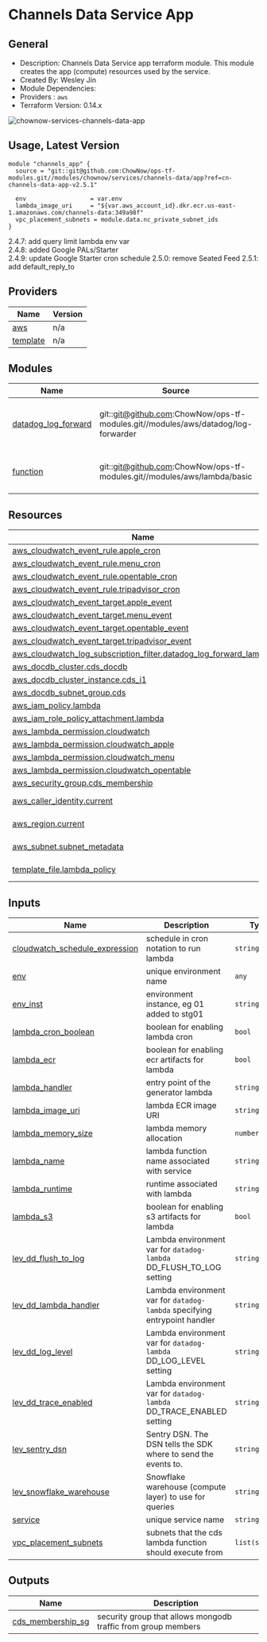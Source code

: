 # Channels Data Service App

## General

* Description: Channels Data Service app terraform module.
  This module creates the app (compute) resources used by the service.
* Created By: Wesley Jin
* Module Dependencies:
* Providers : `aws`
* Terraform Version: 0.14.x

![chownow-services-channels-data-app](https://github.com/ChowNow/ops-tf-modules/workflows/chownow-services-channels-data-app/badge.svg)

## Usage, Latest Version

```hcl
module "channels_app" {
  source = "git::git@github.com:ChowNow/ops-tf-modules.git//modules/chownow/services/channels-data/app?ref=cn-channels-data-app-v2.5.1"
  
  env                  = var.env
  lambda_image_uri     = "${var.aws_account_id}.dkr.ecr.us-east-1.amazonaws.com/channels-data:349a98f"
  vpc_placement_subnets = module.data.nc_private_subnet_ids
}
```

2.4.7: add query limit lambda env var   
2.4.8: added Google PALs/Starter  
2.4.9: update Google Starter cron schedule
2.5.0: remove Seated Feed
2.5.1: add default_reply_to


## Providers

| Name                                                             | Version |
| ---------------------------------------------------------------- | ------- |
| <a name="provider_aws"></a> [aws](#provider\_aws)                | n/a     |
| <a name="provider_template"></a> [template](#provider\_template) | n/a     |

## Modules

| Name                                                                                              | Source                                                                            | Version                          |
| ------------------------------------------------------------------------------------------------- | --------------------------------------------------------------------------------- | -------------------------------- |
| <a name="module_datadog_log_forward"></a> [datadog\_log\_forward](#module\_datadog\_log\_forward) | git::git@github.com:ChowNow/ops-tf-modules.git//modules/aws/datadog/log-forwarder | aws-datadog-log-forwarder-v2.0.2 |
| <a name="module_function"></a> [function](#module\_function)                                      | git::git@github.com:ChowNow/ops-tf-modules.git//modules/aws/lambda/basic          | aws-lambda-basic-v2.0.8          |

## Resources

| Name                                                                                                                                                                                | Type        |
| ----------------------------------------------------------------------------------------------------------------------------------------------------------------------------------- | ----------- |
| [aws_cloudwatch_event_rule.apple_cron](https://registry.terraform.io/providers/hashicorp/aws/latest/docs/resources/cloudwatch_event_rule)                                           | resource    |
| [aws_cloudwatch_event_rule.menu_cron](https://registry.terraform.io/providers/hashicorp/aws/latest/docs/resources/cloudwatch_event_rule)                                            | resource    |
| [aws_cloudwatch_event_rule.opentable_cron](https://registry.terraform.io/providers/hashicorp/aws/latest/docs/resources/cloudwatch_event_rule)                                       | resource    |
| [aws_cloudwatch_event_rule.tripadvisor_cron](https://registry.terraform.io/providers/hashicorp/aws/latest/docs/resources/cloudwatch_event_rule)                                     | resource    |
| [aws_cloudwatch_event_target.apple_event](https://registry.terraform.io/providers/hashicorp/aws/latest/docs/resources/cloudwatch_event_target)                                      | resource    |
| [aws_cloudwatch_event_target.menu_event](https://registry.terraform.io/providers/hashicorp/aws/latest/docs/resources/cloudwatch_event_target)                                       | resource    |
| [aws_cloudwatch_event_target.opentable_event](https://registry.terraform.io/providers/hashicorp/aws/latest/docs/resources/cloudwatch_event_target)                                  | resource    |
| [aws_cloudwatch_event_target.tripadvisor_event](https://registry.terraform.io/providers/hashicorp/aws/latest/docs/resources/cloudwatch_event_target)                                | resource    |
| [aws_cloudwatch_log_subscription_filter.datadog_log_forward_lambda](https://registry.terraform.io/providers/hashicorp/aws/latest/docs/resources/cloudwatch_log_subscription_filter) | resource    |
| [aws_docdb_cluster.cds_docdb](https://registry.terraform.io/providers/hashicorp/aws/latest/docs/resources/docdb_cluster)                                                            | resource    |
| [aws_docdb_cluster_instance.cds_i1](https://registry.terraform.io/providers/hashicorp/aws/latest/docs/resources/docdb_cluster_instance)                                             | resource    |
| [aws_docdb_subnet_group.cds](https://registry.terraform.io/providers/hashicorp/aws/latest/docs/resources/docdb_subnet_group)                                                        | resource    |
| [aws_iam_policy.lambda](https://registry.terraform.io/providers/hashicorp/aws/latest/docs/resources/iam_policy)                                                                     | resource    |
| [aws_iam_role_policy_attachment.lambda](https://registry.terraform.io/providers/hashicorp/aws/latest/docs/resources/iam_role_policy_attachment)                                     | resource    |
| [aws_lambda_permission.cloudwatch](https://registry.terraform.io/providers/hashicorp/aws/latest/docs/resources/lambda_permission)                                                   | resource    |
| [aws_lambda_permission.cloudwatch_apple](https://registry.terraform.io/providers/hashicorp/aws/latest/docs/resources/lambda_permission)                                             | resource    |
| [aws_lambda_permission.cloudwatch_menu](https://registry.terraform.io/providers/hashicorp/aws/latest/docs/resources/lambda_permission)                                              | resource    |
| [aws_lambda_permission.cloudwatch_opentable](https://registry.terraform.io/providers/hashicorp/aws/latest/docs/resources/lambda_permission)                                         | resource    |
| [aws_security_group.cds_membership](https://registry.terraform.io/providers/hashicorp/aws/latest/docs/resources/security_group)                                                     | resource    |
| [aws_caller_identity.current](https://registry.terraform.io/providers/hashicorp/aws/latest/docs/data-sources/caller_identity)                                                       | data source |
| [aws_region.current](https://registry.terraform.io/providers/hashicorp/aws/latest/docs/data-sources/region)                                                                         | data source |
| [aws_subnet.subnet_metadata](https://registry.terraform.io/providers/hashicorp/aws/latest/docs/data-sources/subnet)                                                                 | data source |
| [template_file.lambda_policy](https://registry.terraform.io/providers/hashicorp/template/latest/docs/data-sources/file)                                                             | data source |

## Inputs

| Name                                                                                                                             | Description                                                               | Type           | Default                                                                      | Required |
| -------------------------------------------------------------------------------------------------------------------------------- | ------------------------------------------------------------------------- | -------------- | ---------------------------------------------------------------------------- | :------: |
| <a name="input_cloudwatch_schedule_expression"></a> [cloudwatch\_schedule\_expression](#input\_cloudwatch\_schedule\_expression) | schedule in cron notation to run lambda                                   | `string`       | `"cron(0 10 * * ? *)"`                                                       |    no    |
| <a name="input_env"></a> [env](#input\_env)                                                                                      | unique environment name                                                   | `any`          | n/a                                                                          |   yes    |
| <a name="input_env_inst"></a> [env\_inst](#input\_env\_inst)                                                                     | environment instance, eg 01 added to stg01                                | `string`       | `""`                                                                         |    no    |
| <a name="input_lambda_cron_boolean"></a> [lambda\_cron\_boolean](#input\_lambda\_cron\_boolean)                                  | boolean for enabling lambda cron                                          | `bool`         | `true`                                                                       |    no    |
| <a name="input_lambda_ecr"></a> [lambda\_ecr](#input\_lambda\_ecr)                                                               | boolean for enabling ecr artifacts for lambda                             | `bool`         | `true`                                                                       |    no    |
| <a name="input_lambda_handler"></a> [lambda\_handler](#input\_lambda\_handler)                                                   | entry point of the generator lambda                                       | `string`       | `"src/app.snowflake_etl_handler"`                                            |    no    |
| <a name="input_lambda_image_uri"></a> [lambda\_image\_uri](#input\_lambda\_image\_uri)                                           | lambda ECR image URI                                                      | `string`       | `""`                                                                         |    no    |
| <a name="input_lambda_memory_size"></a> [lambda\_memory\_size](#input\_lambda\_memory\_size)                                     | lambda memory allocation                                                  | `number`       | `1024`                                                                       |    no    |
| <a name="input_lambda_name"></a> [lambda\_name](#input\_lambda\_name)                                                            | lambda function name associated with service                              | `string`       | `"etl"`                                                                      |    no    |
| <a name="input_lambda_runtime"></a> [lambda\_runtime](#input\_lambda\_runtime)                                                   | runtime associated with lambda                                            | `string`       | `"python3.9"`                                                                |    no    |
| <a name="input_lambda_s3"></a> [lambda\_s3](#input\_lambda\_s3)                                                                  | boolean for enabling s3 artifacts for lambda                              | `bool`         | `false`                                                                      |    no    |
| <a name="input_lev_dd_flush_to_log"></a> [lev\_dd\_flush\_to\_log](#input\_lev\_dd\_flush\_to\_log)                              | Lambda environment var for `datadog-lambda` DD\_FLUSH\_TO\_LOG setting    | `string`       | `"true"`                                                                     |    no    |
| <a name="input_lev_dd_lambda_handler"></a> [lev\_dd\_lambda\_handler](#input\_lev\_dd\_lambda\_handler)                          | Lambda environment var for `datadog-lambda` specifying entrypoint handler | `string`       | `"src.app.snowflake_etl_handler"`                                            |    no    |
| <a name="input_lev_dd_log_level"></a> [lev\_dd\_log\_level](#input\_lev\_dd\_log\_level)                                         | Lambda environment var for `datadog-lambda` DD\_LOG\_LEVEL setting        | `string`       | `"info"`                                                                     |    no    |
| <a name="input_lev_dd_trace_enabled"></a> [lev\_dd\_trace\_enabled](#input\_lev\_dd\_trace\_enabled)                             | Lambda environment var for `datadog-lambda` DD\_TRACE\_ENABLED setting    | `string`       | `"true"`                                                                     |    no    |
| <a name="input_lev_sentry_dsn"></a> [lev\_sentry\_dsn](#input\_lev\_sentry\_dsn)                                                 | Sentry DSN. The DSN tells the SDK where to send the events to.            | `string`       | `"https://e0b34cdd2e394ba58c4909d377665088@o32006.ingest.sentry.io/6058821"` |    no    |
| <a name="input_lev_snowflake_warehouse"></a> [lev\_snowflake\_warehouse](#input\_lev\_snowflake\_warehouse)                      | Snowflake warehouse (compute layer) to use for queries                    | `string`       | `"channels_service_wh"`                                                      |    no    |
| <a name="input_service"></a> [service](#input\_service)                                                                          | unique service name                                                       | `string`       | `"channels-data"`                                                            |    no    |
| <a name="input_vpc_placement_subnets"></a> [vpc\_placement\_subnets](#input\_vpc\_placement\_subnets)                            | subnets that the cds lambda function should execute from                  | `list(string)` | n/a                                                                          |   yes    |

## Outputs

| Name                                                                                        | Description                                                   |
| ------------------------------------------------------------------------------------------- | ------------------------------------------------------------- |
| <a name="output_cds_membership_sg"></a> [cds\_membership\_sg](#output\_cds\_membership\_sg) | security group that allows mongodb traffic from group members |
